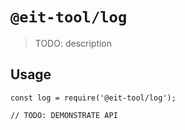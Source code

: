 # `@eit-tool/log`

> TODO: description

## Usage

```
const log = require('@eit-tool/log');

// TODO: DEMONSTRATE API
```
